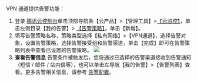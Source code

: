 VPN 通道提供告警功能：
1.	登录 [腾讯云控制台](https://console.cloud.tencent.com/)单击顶部导航条【云产品】>【管理工具】>[【云监控】](https://console.cloud.tencent.com/monitor/overview)，单击左侧目录【我的告警】> [【告警策略】](https://console.cloud.tencent.com/monitor/policylist)，单击【新增】。
2. 填写告警策略名称，策略类型选择【私有网络】>【VPN通道】，选择告警对象，设置告警策略，选择告警接受组和告警渠道，单击【完成】即可在告警策略列表中查看已设置的告警策略。
![](https://main.qcloudimg.com/raw/5bf3ebcc4f2f47233037f461b40684c6.png)
3. **查看告警信息**
告警条件被触发后，您将通过已选择的告警渠道接收到告警通知（短信 / 邮件 / 站内信等），也可以单击左导航【我的告警】>【告警列表】查看。更多告警相关信息，请参考  [告警配置](https://cloud.tencent.com/doc/product/248/1073)。